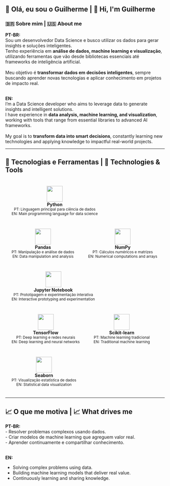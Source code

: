 <h2>👋 Olá, eu sou o Guilherme | 👋 Hi, I'm Guilherme</h2>

<h3>🇧🇷 Sobre mim | 🇺🇸 About me</h3>

<p>
  <b>PT-BR:</b><br>
  Sou um desenvolvedor Data Science e busco utilizar os dados para gerar insights e soluções inteligentes.<br>
  Tenho experiência em <b>análise de dados, machine learning e visualização</b>, utilizando ferramentas que vão desde bibliotecas essenciais até frameworks de inteligência artificial.<br><br>
  Meu objetivo é <b>transformar dados em decisões inteligentes</b>, sempre buscando aprender novas tecnologias e aplicar conhecimento em projetos de impacto real.<br><br>
  
  <b>EN:</b><br>
  I’m a Data Science developer who aims to leverage data to generate insights and intelligent solutions.<br>
  I have experience in <b>data analysis, machine learning, and visualization</b>, working with tools that range from essential libraries to advanced AI frameworks.<br><br>
  My goal is to <b>transform data into smart decisions</b>, constantly learning new technologies and applying knowledge to impactful real-world projects.
</p>

<hr>

<h2>🧰 Tecnologias e Ferramentas | 🧰 Technologies & Tools</h2>

<p align="center">

  <div align="center" style="display:inline-block; margin: 20px;">
    <img src="https://cdn.jsdelivr.net/gh/devicons/devicon/icons/python/python-original.svg" width="50"/><br>
    <b>Python</b><br>
    <sub>PT: Linguagem principal para ciência de dados<br>EN: Main programming language for data science</sub>
  </div>

  <div align="center" style="display:inline-block; margin: 20px;">
    <img src="https://cdn.jsdelivr.net/gh/devicons/devicon/icons/pandas/pandas-original.svg" width="50"/><br>
    <b>Pandas</b><br>
    <sub>PT: Manipulação e análise de dados<br>EN: Data manipulation and analysis</sub>
  </div>

  <div align="center" style="display:inline-block; margin: 20px;">
    <img src="https://cdn.jsdelivr.net/gh/devicons/devicon/icons/numpy/numpy-original.svg" width="50"/><br>
    <b>NumPy</b><br>
    <sub>PT: Cálculos numéricos e matrizes<br>EN: Numerical computations and arrays</sub>
  </div>

  <div align="center" style="display:inline-block; margin: 20px;">
    <img src="https://cdn.jsdelivr.net/gh/devicons/devicon/icons/jupyter/jupyter-original.svg" width="50"/><br>
    <b>Jupyter Notebook</b><br>
    <sub>PT: Prototipagem e experimentação interativa<br>EN: Interactive prototyping and experimentation</sub>
  </div>

  <div align="center" style="display:inline-block; margin: 20px;">
    <img src="https://cdn.jsdelivr.net/gh/devicons/devicon/icons/tensorflow/tensorflow-original.svg" width="50"/><br>
    <b>TensorFlow</b><br>
    <sub>PT: Deep learning e redes neurais<br>EN: Deep learning and neural networks</sub>
  </div>

  <div align="center" style="display:inline-block; margin: 20px;">
    <img src="https://cdn.jsdelivr.net/gh/devicons/devicon/icons/scikitlearn/scikitlearn-original.svg" width="50"/><br>
    <b>Scikit-learn</b><br>
    <sub>PT: Machine learning tradicional<br>EN: Traditional machine learning</sub>
  </div>

  <div align="center" style="display:inline-block; margin: 20px;">
    <img src="https://seaborn.pydata.org/_images/logo-mark-lightbg.svg" width="50"/><br>
    <b>Seaborn</b><br>
    <sub>PT: Visualização estatística de dados<br>EN: Statistical data visualization</sub>
  </div>

</p>

<hr>

<h2>📈 O que me motiva | 📈 What drives me</h2>

<p>
  <b>PT-BR:</b><br>
  - Resolver problemas complexos usando dados.<br>
  - Criar modelos de machine learning que agreguem valor real.<br>
  - Aprender continuamente e compartilhar conhecimento.<br><br>
  
  <b>EN:</b><br>
  - Solving complex problems using data.<br>
  - Building machine learning models that deliver real value.<br>
  - Continuously learning and sharing knowledge.
</p>
